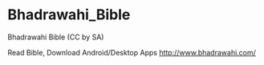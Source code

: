 # Bhadrawahi_Bible

Bhadrawahi Bible (CC by SA)

Read Bible, Download Android/Desktop Apps
http://www.bhadrawahi.com/

